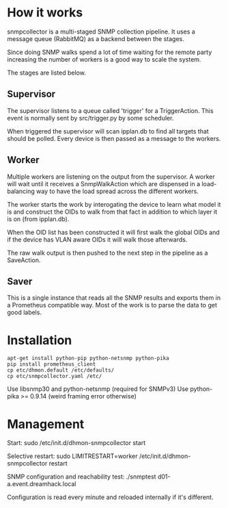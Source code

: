# How it works

snmpcollector is a multi-staged SNMP collection pipeline.
It uses a message queue (RabbitMQ) as a backend between the stages.

Since doing SNMP walks spend a lot of time waiting for the remote party
increasing the number of workers is a good way to scale the system.

The stages are listed below.

## Supervisor

The supervisor listens to a queue called 'trigger' for a TriggerAction.
This event is normally sent by src/trigger.py by some scheduler.

When triggered the supervisor will scan ipplan.db to find all
targets that should be polled. Every device is then passed as
a message to the workers.

## Worker

Multiple workers are listening on the output from the supervisor.
A worker will wait until it receives a SnmpWalkAction which are
dispensed in a load-balancing way to have the load spread across the
different workers.

The worker starts the work by interogating the device to learn
what model it is and construct the OIDs to walk from that fact in addition
to which layer it is on (from ipplan.db).

When the OID list has been constructed it will first walk the global
OIDs and if the device has VLAN aware OIDs it will walk those afterwards.

The raw walk output is then pushed to the next step in the pipeline as a
SaveAction.

## Saver

This is a single instance that reads all the SNMP results and exports
them in a Prometheus compatible way. Most of the work is to parse the
data to get good labels.

# Installation

    apt-get install python-pip python-netsnmp python-pika
    pip install prometheus_client
    cp etc/dhmon.default /etc/defaults/
    cp etc/snmpcollector.yaml /etc/

Use libsnmp30 and python-netsnmp (required for SNMPv3)
Use python-pika >= 0.9.14 (weird framing error otherwise)

# Management

Start:
    sudo /etc/init.d/dhmon-snmpcollector start

Selective restart:
    sudo LIMITRESTART=worker /etc/init.d/dhmon-snmpcollector restart

SNMP configuration and reachability test:
    ./snmptest d01-a.event.dreamhack.local

Configuration is read every minute and reloaded internally if it's different.
